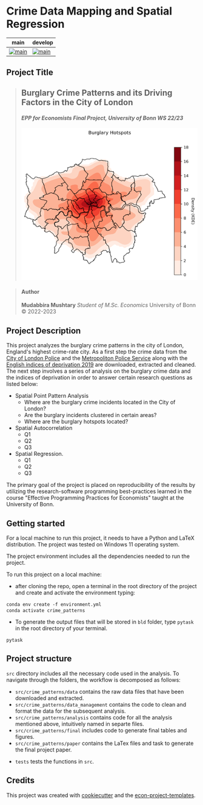 # Crime Data Mapping and Spatial Regression

| main                                                                                                                                                                                    | develop                                                                                                                                                                                    |
| --------------------------------------------------------------------------------------------------------------------------------------------------------------------------------------- | ------------------------------------------------------------------------------------------------------------------------------------------------------------------------------------------ |
| [![main](https://github.com/mushtary-mumu/crime_patterns/actions/workflows/main.yml/badge.svg?branch=main)](https://github.com/mushtary-mumu/crime_patterns/actions/workflows/main.yml) | [![main](https://github.com/mushtary-mumu/crime_patterns/actions/workflows/main.yml/badge.svg?branch=develop)](https://github.com/mushtary-mumu/crime_patterns/actions/workflows/main.yml) |

## Project Title

> ## **Burglary Crime Patterns and its Driving Factors in the City of London**
>
> #### *EPP for Economists Final Project, University of Bonn WS 22/23*
>
> <img src="burglary_hotspots.png" width="500" height="400">

> #### Author
>
> **Mudabbira Mushtary** *Student of M.Sc. Economics* University of Bonn © 2022-2023

## Project Description

This project analyzes the burglary crime patterns in the city of London, England's
highest crime-rate city. As a first step the crime data from the
[City of London Police](https://data.police.uk/data/) and the
[Metropoliton Police Service](https://data.police.uk/data/) along with the
[English indices of deprivation 2019](https://www.gov.uk/government/statistics/english-indices-of-deprivation-2019)
are downloaded, extracted and cleaned. The next step involves a series of analysis on
the burglary crime data and the indices of deprivation in order to answer certain
research questions as listed below:

- Spatial Point Pattern Analysis
  - Where are the burglary crime incidents located in the City of London?
  - Are the burglary incidents clustered in certain areas?
  - Where are the burglary hotspots located?
- Spatial Autocorrelation
  - Q1
  - Q2
  - Q3
- Spatial Regression.
  - Q1
  - Q2
  - Q3

The primary goal of the project is placed on reproducibility of the results by utilizing
the research-software programming best-practices learned in the course "Effective
Programming Practices for Economists" taught at the University of Bonn.

## Getting started

For a local machine to run this project, it needs to have a Python and LaTeX
distribution. The project was tested on Windows 11 operating system.

The project environment includes all the dependencies needed to run the project.

To run this project on a local machine:

- after cloning the repo, open a terminal in the root directory of the project and
  create and activate the environment typing:

```console
conda env create -f environment.yml
conda activate crime_patterns
```

- To generate the output files that will be stored in `bld` folder, type `pytask` in the
  root directory of your terminal.

```console
pytask
```

## Project structure

`src` directory includes all the necessary code used in the analysis. To navigate
through the folders, the workflow is decomposed as follows:

- `src/crime_patterns/data` contains the raw data files that have been downloaded and
  extracted.
- `src/crime_patterns/data_management` contains the code to clean and format the data
  for the subsequent analysis.
- `src/crime_patterns/analysis` contains code for all the analysis mentioned above,
  intuitively named in separte files.
- `src/crime_patterns/final` includes code to generate final tables and figures.
- `src/crime_patterns/paper` contains the LaTex files and task to generate the final
  project paper.

<!--- - `documentation` generates pdf and html files for the documentaion of the project code. --->

- `tests` tests the functions in `src`.

## Credits

This project was created with [cookiecutter](https://github.com/audreyr/cookiecutter)
and the
[econ-project-templates](https://github.com/OpenSourceEconomics/econ-project-templates).
